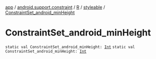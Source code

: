 [app](../../../index.md) / [android.support.constraint](../../index.md) / [R](../index.md) / [styleable](index.md) / [ConstraintSet_android_minHeight](./-constraint-set_android_min-height.md)

# ConstraintSet_android_minHeight

`static val ConstraintSet_android_minHeight: `[`Int`](https://kotlinlang.org/api/latest/jvm/stdlib/kotlin/-int/index.html)
`static val ConstraintSet_android_minHeight: `[`Int`](https://kotlinlang.org/api/latest/jvm/stdlib/kotlin/-int/index.html)